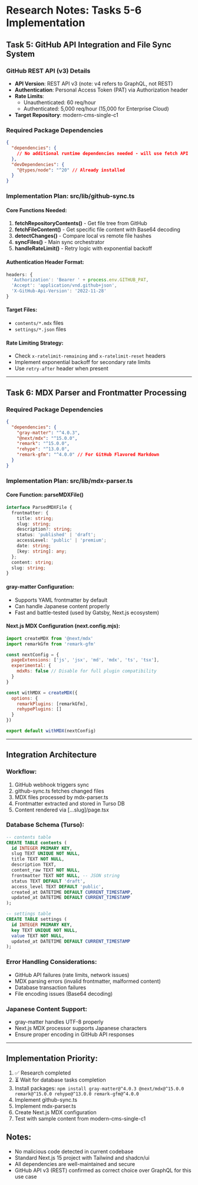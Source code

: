 # Research Notes: Tasks 5-6 Implementation

## Task 5: GitHub API Integration and File Sync System

### GitHub REST API (v3) Details
- **API Version**: REST API v3 (note: v4 refers to GraphQL, not REST)
- **Authentication**: Personal Access Token (PAT) via Authorization header
- **Rate Limits**: 
  - Unauthenticated: 60 req/hour
  - Authenticated: 5,000 req/hour (15,000 for Enterprise Cloud)
- **Target Repository**: modern-cms-single-c1

### Required Package Dependencies
```json
{
  "dependencies": {
    // No additional runtime dependencies needed - will use fetch API
  },
  "devDependencies": {
    "@types/node": "^20" // Already installed
  }
}
```

### Implementation Plan: src/lib/github-sync.ts

#### Core Functions Needed:
1. **fetchRepositoryContents()** - Get file tree from GitHub
2. **fetchFileContent()** - Get specific file content with Base64 decoding
3. **detectChanges()** - Compare local vs remote file hashes
4. **syncFiles()** - Main sync orchestrator
5. **handleRateLimit()** - Retry logic with exponential backoff

#### Authentication Header Format:
```javascript
headers: {
  'Authorization': 'Bearer ' + process.env.GITHUB_PAT,
  'Accept': 'application/vnd.github+json',
  'X-GitHub-Api-Version': '2022-11-28'
}
```

#### Target Files:
- `contents/*.mdx` files
- `settings/*.json` files

#### Rate Limiting Strategy:
- Check `x-ratelimit-remaining` and `x-ratelimit-reset` headers
- Implement exponential backoff for secondary rate limits
- Use `retry-after` header when present

---

## Task 6: MDX Parser and Frontmatter Processing

### Required Package Dependencies
```json
{
  "dependencies": {
    "gray-matter": "^4.0.3",
    "@next/mdx": "^15.0.0",
    "remark": "^15.0.0",
    "rehype": "^13.0.0",
    "remark-gfm": "^4.0.0" // For GitHub Flavored Markdown
  }
}
```

### Implementation Plan: src/lib/mdx-parser.ts

#### Core Function: parseMDXFile()
```typescript
interface ParsedMDXFile {
  frontmatter: {
    title: string;
    slug: string;
    description?: string;
    status: 'published' | 'draft';
    accessLevel: 'public' | 'premium';
    date: string;
    [key: string]: any;
  };
  content: string;
  slug: string;
}
```

#### gray-matter Configuration:
- Supports YAML frontmatter by default
- Can handle Japanese content properly
- Fast and battle-tested (used by Gatsby, Next.js ecosystem)

#### Next.js MDX Configuration (next.config.mjs):
```javascript
import createMDX from '@next/mdx'
import remarkGfm from 'remark-gfm'

const nextConfig = {
  pageExtensions: ['js', 'jsx', 'md', 'mdx', 'ts', 'tsx'],
  experimental: {
    mdxRs: false // Disable for full plugin compatibility
  }
}

const withMDX = createMDX({
  options: {
    remarkPlugins: [remarkGfm],
    rehypePlugins: []
  }
})

export default withMDX(nextConfig)
```

---

## Integration Architecture

### Workflow:
1. GitHub webhook triggers sync
2. github-sync.ts fetches changed files
3. MDX files processed by mdx-parser.ts
4. Frontmatter extracted and stored in Turso DB
5. Content rendered via [...slug]/page.tsx

### Database Schema (Turso):
```sql
-- contents table
CREATE TABLE contents (
  id INTEGER PRIMARY KEY,
  slug TEXT UNIQUE NOT NULL,
  title TEXT NOT NULL,
  description TEXT,
  content_raw TEXT NOT NULL,
  frontmatter TEXT NOT NULL, -- JSON string
  status TEXT DEFAULT 'draft',
  access_level TEXT DEFAULT 'public',
  created_at DATETIME DEFAULT CURRENT_TIMESTAMP,
  updated_at DATETIME DEFAULT CURRENT_TIMESTAMP
);

-- settings table  
CREATE TABLE settings (
  id INTEGER PRIMARY KEY,
  key TEXT UNIQUE NOT NULL,
  value TEXT NOT NULL,
  updated_at DATETIME DEFAULT CURRENT_TIMESTAMP
);
```

### Error Handling Considerations:
- GitHub API failures (rate limits, network issues)
- MDX parsing errors (invalid frontmatter, malformed content)
- Database transaction failures
- File encoding issues (Base64 decoding)

### Japanese Content Support:
- gray-matter handles UTF-8 properly
- Next.js MDX processor supports Japanese characters
- Ensure proper encoding in GitHub API responses

---

## Implementation Priority:
1. ✅ Research completed
2. ⏳ Wait for database tasks completion
3. Install packages: `npm install gray-matter@^4.0.3 @next/mdx@^15.0.0 remark@^15.0.0 rehype@^13.0.0 remark-gfm@^4.0.0`
4. Implement github-sync.ts
5. Implement mdx-parser.ts
6. Create Next.js MDX configuration
7. Test with sample content from modern-cms-single-c1

## Notes:
- No malicious code detected in current codebase
- Standard Next.js 15 project with Tailwind and shadcn/ui
- All dependencies are well-maintained and secure
- GitHub API v3 (REST) confirmed as correct choice over GraphQL for this use case